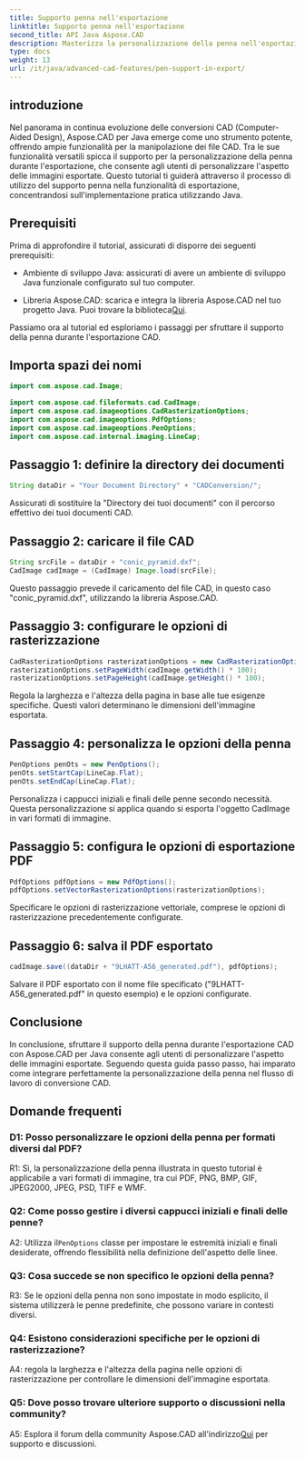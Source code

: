 ```yaml
---
title: Supporto penna nell'esportazione
linktitle: Supporto penna nell'esportazione
second_title: API Java Aspose.CAD
description: Masterizza la personalizzazione della penna nell'esportazione CAD con Aspose.CAD per Java. Segui la nostra guida passo passo per un'integrazione perfetta.
type: docs
weight: 13
url: /it/java/advanced-cad-features/pen-support-in-export/
---
```

## introduzione

Nel panorama in continua evoluzione delle conversioni CAD (Computer-Aided Design), Aspose.CAD per Java emerge come uno strumento potente, offrendo ampie funzionalità per la manipolazione dei file CAD. Tra le sue funzionalità versatili spicca il supporto per la personalizzazione della penna durante l'esportazione, che consente agli utenti di personalizzare l'aspetto delle immagini esportate. Questo tutorial ti guiderà attraverso il processo di utilizzo del supporto penna nella funzionalità di esportazione, concentrandosi sull'implementazione pratica utilizzando Java.

## Prerequisiti

Prima di approfondire il tutorial, assicurati di disporre dei seguenti prerequisiti:

- Ambiente di sviluppo Java: assicurati di avere un ambiente di sviluppo Java funzionale configurato sul tuo computer.

-  Libreria Aspose.CAD: scarica e integra la libreria Aspose.CAD nel tuo progetto Java. Puoi trovare la biblioteca[Qui](https://releases.aspose.com/cad/java/).

Passiamo ora al tutorial ed esploriamo i passaggi per sfruttare il supporto della penna durante l'esportazione CAD.

## Importa spazi dei nomi

```java
import com.aspose.cad.Image;

import com.aspose.cad.fileformats.cad.CadImage;
import com.aspose.cad.imageoptions.CadRasterizationOptions;
import com.aspose.cad.imageoptions.PdfOptions;
import com.aspose.cad.imageoptions.PenOptions;
import com.aspose.cad.internal.imaging.LineCap;
```

## Passaggio 1: definire la directory dei documenti

```java
String dataDir = "Your Document Directory" + "CADConversion/";
```

Assicurati di sostituire la "Directory dei tuoi documenti" con il percorso effettivo dei tuoi documenti CAD.

## Passaggio 2: caricare il file CAD

```java
String srcFile = dataDir + "conic_pyramid.dxf";
CadImage cadImage = (CadImage) Image.load(srcFile);
```

Questo passaggio prevede il caricamento del file CAD, in questo caso "conic_pyramid.dxf", utilizzando la libreria Aspose.CAD.

## Passaggio 3: configurare le opzioni di rasterizzazione

```java
CadRasterizationOptions rasterizationOptions = new CadRasterizationOptions();
rasterizationOptions.setPageWidth(cadImage.getWidth() * 100);
rasterizationOptions.setPageHeight(cadImage.getHeight() * 100);
```

Regola la larghezza e l'altezza della pagina in base alle tue esigenze specifiche. Questi valori determinano le dimensioni dell'immagine esportata.

## Passaggio 4: personalizza le opzioni della penna

```java
PenOptions penOts = new PenOptions();
penOts.setStartCap(LineCap.Flat);
penOts.setEndCap(LineCap.Flat);
```

Personalizza i cappucci iniziali e finali delle penne secondo necessità. Questa personalizzazione si applica quando si esporta l'oggetto CadImage in vari formati di immagine.

## Passaggio 5: configura le opzioni di esportazione PDF

```java
PdfOptions pdfOptions = new PdfOptions();
pdfOptions.setVectorRasterizationOptions(rasterizationOptions);
```

Specificare le opzioni di rasterizzazione vettoriale, comprese le opzioni di rasterizzazione precedentemente configurate.

## Passaggio 6: salva il PDF esportato

```java
cadImage.save((dataDir + "9LHATT-A56_generated.pdf"), pdfOptions);
```

Salvare il PDF esportato con il nome file specificato ("9LHATT-A56_generated.pdf" in questo esempio) e le opzioni configurate.

## Conclusione

In conclusione, sfruttare il supporto della penna durante l'esportazione CAD con Aspose.CAD per Java consente agli utenti di personalizzare l'aspetto delle immagini esportate. Seguendo questa guida passo passo, hai imparato come integrare perfettamente la personalizzazione della penna nel flusso di lavoro di conversione CAD.

## Domande frequenti

### D1: Posso personalizzare le opzioni della penna per formati diversi dal PDF?

R1: Sì, la personalizzazione della penna illustrata in questo tutorial è applicabile a vari formati di immagine, tra cui PDF, PNG, BMP, GIF, JPEG2000, JPEG, PSD, TIFF e WMF.

### Q2: Come posso gestire i diversi cappucci iniziali e finali delle penne?

 A2: Utilizza il`PenOptions` classe per impostare le estremità iniziali e finali desiderate, offrendo flessibilità nella definizione dell'aspetto delle linee.

### Q3: Cosa succede se non specifico le opzioni della penna?

R3: Se le opzioni della penna non sono impostate in modo esplicito, il sistema utilizzerà le penne predefinite, che possono variare in contesti diversi.

### Q4: Esistono considerazioni specifiche per le opzioni di rasterizzazione?

A4: regola la larghezza e l'altezza della pagina nelle opzioni di rasterizzazione per controllare le dimensioni dell'immagine esportata.

### Q5: Dove posso trovare ulteriore supporto o discussioni nella community?

 A5: Esplora il forum della community Aspose.CAD all'indirizzo[Qui](https://forum.aspose.com/c/cad/19) per supporto e discussioni.